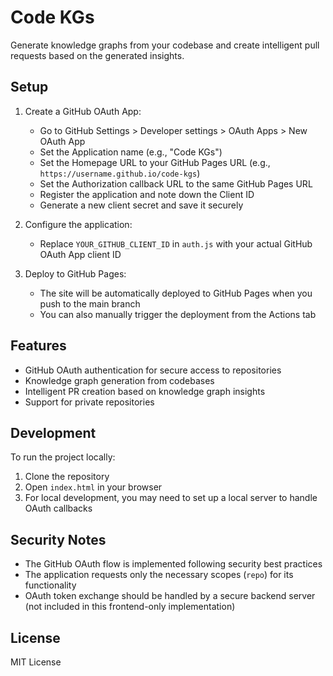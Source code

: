 # Code KGs

Generate knowledge graphs from your codebase and create intelligent pull requests based on the generated insights.

## Setup

1. Create a GitHub OAuth App:
   - Go to GitHub Settings > Developer settings > OAuth Apps > New OAuth App
   - Set the Application name (e.g., "Code KGs")
   - Set the Homepage URL to your GitHub Pages URL (e.g., `https://username.github.io/code-kgs`)
   - Set the Authorization callback URL to the same GitHub Pages URL
   - Register the application and note down the Client ID
   - Generate a new client secret and save it securely

2. Configure the application:
   - Replace `YOUR_GITHUB_CLIENT_ID` in `auth.js` with your actual GitHub OAuth App client ID

3. Deploy to GitHub Pages:
   - The site will be automatically deployed to GitHub Pages when you push to the main branch
   - You can also manually trigger the deployment from the Actions tab

## Features

- GitHub OAuth authentication for secure access to repositories
- Knowledge graph generation from codebases
- Intelligent PR creation based on knowledge graph insights
- Support for private repositories

## Development

To run the project locally:

1. Clone the repository
2. Open `index.html` in your browser
3. For local development, you may need to set up a local server to handle OAuth callbacks

## Security Notes

- The GitHub OAuth flow is implemented following security best practices
- The application requests only the necessary scopes (`repo`) for its functionality
- OAuth token exchange should be handled by a secure backend server (not included in this frontend-only implementation)

## License

MIT License 